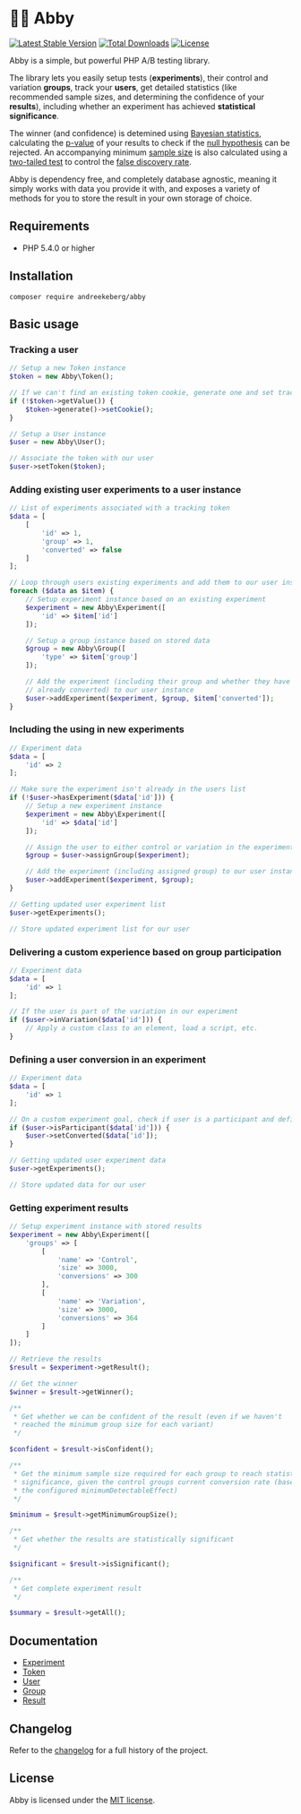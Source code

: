 # 🙋‍♀️ Abby

[![Latest Stable Version](https://poser.pugx.org/andreekeberg/abby/v/stable)](https://packagist.org/packages/andreekeberg/abby) [![Total Downloads](https://poser.pugx.org/andreekeberg/abby/downloads)](https://packagist.org/packages/andreekeberg/abby) [![License](https://poser.pugx.org/andreekeberg/abby/license)](https://packagist.org/packages/andreekeberg/abby)

Abby is a simple, but powerful PHP A/B testing library.

The library lets you easily setup tests (**experiments**), their control and variation **groups**, track your **users**, get detailed statistics (like recommended sample sizes, and determining the confidence of your **results**), including whether an experiment has achieved **statistical significance**.

The winner (and confidence) is detemined using [Bayesian statistics](Bayesian_statistics), calculating the [p-value](https://en.wikipedia.org/wiki/P-value) of your results to check if the [null hypothesis](http://en.wikipedia.org/wiki/Null_hypothesis) can be rejected. An accompanying minimum [sample size](https://en.wikipedia.org/wiki/Sample_size_determination) is also calculated using a [two-tailed test](https://en.wikipedia.org/wiki/One-_and_two-tailed_tests) to control the [false discovery rate](https://en.wikipedia.org/wiki/False_discovery_rate).

Abby is dependency free, and completely database agnostic, meaning it simply works with data you provide it with, and exposes a variety of methods for you to store the result in your own storage of choice.

## Requirements

- PHP 5.4.0 or higher

## Installation

```
composer require andreekeberg/abby
```

## Basic usage

### Tracking a user

```php
// Setup a new Token instance
$token = new Abby\Token();

// If we can't find an existing token cookie, generate one and set tracking cookie
if (!$token->getValue()) {
    $token->generate()->setCookie();
}

// Setup a User instance
$user = new Abby\User();

// Associate the token with our user
$user->setToken($token);
```

### Adding existing user experiments to a user instance

```php
// List of experiments associated with a tracking token
$data = [
    [
        'id' => 1,
        'group' => 1,
        'converted' => false
    ]
];

// Loop through users existing experiments and add them to our user instance
foreach ($data as $item) {
    // Setup experiment instance based on an existing experiment
    $experiment = new Abby\Experiment([
        'id' => $item['id']
    ]);

    // Setup a group instance based on stored data
    $group = new Abby\Group([
        'type' => $item['group']
    ]);

    // Add the experiment (including their group and whether they have
    // already converted) to our user instance
    $user->addExperiment($experiment, $group, $item['converted']);
}
```

### Including the using in new experiments
```php
// Experiment data
$data = [
    'id' => 2
];

// Make sure the experiment isn't already in the users list
if (!$user->hasExperiment($data['id'])) {
    // Setup a new experiment instance
    $experiment = new Abby\Experiment([
        'id' => $data['id']
    ]);

    // Assign the user to either control or variation in the experiment
    $group = $user->assignGroup($experiment);

    // Add the experiment (including assigned group) to our user instance
    $user->addExperiment($experiment, $group);
}

// Getting updated user experiment list
$user->getExperiments();

// Store updated experiment list for our user
```

### Delivering a custom experience based on group participation

```php
// Experiment data
$data = [
    'id' => 1
];

// If the user is part of the variation in our experiment
if ($user->inVariation($data['id'])) {
    // Apply a custom class to an element, load a script, etc.
}
```

### Defining a user conversion in an experiment

```php
// Experiment data
$data = [
    'id' => 1
];

// On a custom experiment goal, check if user is a participant and define a conversion
if ($user->isParticipant($data['id'])) {
    $user->setConverted($data['id']);
}

// Getting updated user experiment data
$user->getExperiments();

// Store updated data for our user
```

### Getting experiment results

```php
// Setup experiment instance with stored results
$experiment = new Abby\Experiment([
    'groups' => [
        [
            'name' => 'Control',
            'size' => 3000,
            'conversions' => 300
        ],
        [
            'name' => 'Variation',
            'size' => 3000,
            'conversions' => 364
        ]
    ]
]);

// Retrieve the results
$result = $experiment->getResult();

// Get the winner
$winner = $result->getWinner();

/**
 * Get whether we can be confident of the result (even if we haven't
 * reached the minimum group size for each variant)
 */

$confident = $result->isConfident();

/**
 * Get the minimum sample size required for each group to reach statistical
 * significance, given the control groups current conversion rate (based on
 * the configured minimumDetectableEffect)
 */

$minimum = $result->getMinimumGroupSize();

/**
 * Get whether the results are statistically significant
 */

$significant = $result->isSignificant();

/**
 * Get complete experiment result
 */

$summary = $result->getAll();
```

## Documentation

* [Experiment](docs/Experiment.md)
* [Token](docs/Token.md)
* [User](docs/User.md)
* [Group](docs/Group.md)
* [Result](docs/Result.md)

## Changelog

Refer to the [changelog](CHANGELOG.md) for a full history of the project.

## License

Abby is licensed under the [MIT license](LICENSE).